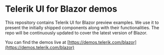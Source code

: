 # Telerik UI for Blazor demos

This repository contains Telerik UI for Blazor preview examples. We use it to present the initially shipped components along with their functionalities. The repo will be continuously updated to cover the latest version of Blazor.

You can find the demos live at [https://demos.telerik.com/blazor](https://demos.telerik.com/blazor)
